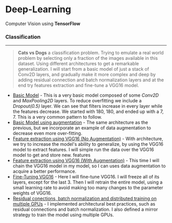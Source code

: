 ﻿# Deep-Learning
Computer Vision using **TensorFlow**

### Classification
---
> **Cats vs Dogs** a classification problem.
Trying to emulate a real world problem by selecting only a fraction of the images available in this dataset. Using different architectures to get a remarkable generalization. I will start from a basic model of just a stack of Conv2D layers, and gradually make it more complex and deep by adding residual connection and batch normalization layers and at the end try features extraction and  fine-tune a VGG16 model.

 - [Basic Model](https://nbviewer.jupyter.org/github/antirrabia/Deep-Learning/blob/main/notebooks/CatsVsDogs_Basic.ipynb) - This is a very basic model composed of some *Conv2D* and *MaxPooling2D* layers. To reduce overfitting we include a *Dropout(0.5)* layer. We can see that filters increase in every layer while the features decrease. We started with 180, 180, and ended up with a 7, 7. This is a very common pattern to follow.
 - [Basic Model using augmentation](https://nbviewer.jupyter.org/github/antirrabia/Deep-Learning/blob/main/notebooks/CatsVsDogs_UsingAugmentation.ipynb) - The same architecture as the previous, but we incorporate an example of data augmentation to decrease even more over-fitting. 
 - [Feature extraction using VGG16 (No Augmentation)](https://github.com/antirrabia/Deep-Learning/blob/main/notebooks/CatsVsDogs_PreTrainedModel%28fast%29.ipynb) - With architecture, we try to increase the model's ability to generalize, by using the VGG16 model to extract features. I will simple run the data over the VGG16 model to get and store new. features 
 - [Feature extraction using VGG16 (With Augmentation)](https://github.com/antirrabia/Deep-Learning/blob/main/notebooks/CatsVsDogs_PreTrainedModel(UsingAugmentation).ipynb) - This time I will chain the VGG16 model in my model, so I can uses data augmentation to acquire a better performance.
 - [Fine-Tuning VGG16](https://github.com/antirrabia/Deep-Learning/blob/main/notebooks/CatsVsDogs(Fine-tuning-VGG16).ipynb) - Here I will fine-tune VGG16. I will freeze all of its layers, except for the last 3. Then I will retrain the entire model, using a small learning rate to avoid making too many changes to the parameter weights of VGG16.
- [Residual conections, batch normalization and distributed training on multiple GPUs](https://github.com/antirrabia/Deep-Learning/blob/main/notebooks/CatsVsDogs(DistributedTraining_ResidualConnections_BatchNormalization).ipynb) - I implemented architectural best practices, such as residual connections and batch normalization. I also defined a mirror strategy to train the model using multiple GPUs.